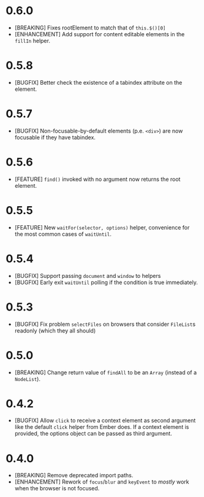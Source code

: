 # 0.6.0
- [BREAKING] Fixes rootElement to match that of `this.$()[0]`
- [ENHANCEMENT] Add support for content editable elements in the `fillIn` helper.

# 0.5.8
- [BUGFIX] Better check the existence of a tabindex attribute on the element.

# 0.5.7
- [BUGFIX] Non-focusable-by-default elements (p.e. `<div>`) are now focusable if they have tabindex.

# 0.5.6
- [FEATURE] `find()` invoked with no argument now returns the root element.

# 0.5.5
- [FEATURE] New `waitFor(selector, options)` helper, convenience for the most common cases of `waitUntil`.

# 0.5.4
- [BUGFIX] Support passing `document` and `window` to helpers
- [BUGFIX] Early exit `waitUntil` polling if the condition is true immediately.

# 0.5.3
- [BUGFIX] Fix problem `selectFiles` on browsers that consider `FileList`s readonly (which they all should)

# 0.5.0
- [BREAKING] Change return value of `findAll` to be an `Array` (instead of a `NodeList`).

# 0.4.2
-  [BUGFIX] Allow `click` to receive a context element as second argument like the
   default `click` helper from Ember does. If a context element is provided, the options object can be passed as third argument.
# 0.4.0
- [BREAKING] Remove deprecated import paths.
- [ENHANCEMENT] Rework of `focus`/`blur` and `keyEvent` to _mostly_ work when the browser is not
  focused.

